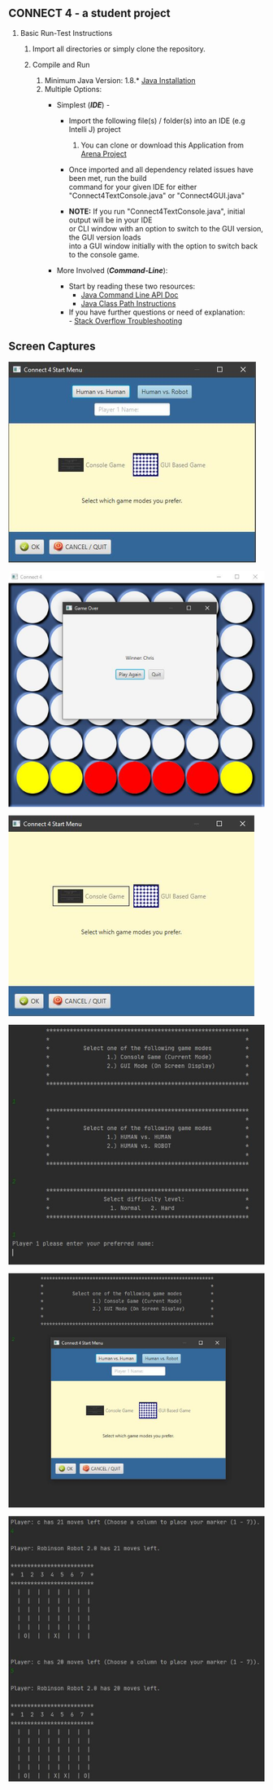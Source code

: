 ## CONNECT 4 - a student project

1. Basic Run-Test Instructions
   1. Import all directories or simply clone the repository.
         
   2. Compile and Run
      1. Minimum Java Version: 1.8.*
      [Java Installation](https://docs.oracle.com/javase/9/install/installation-jdk-and-jre-microsoft-windows-platforms.htm#JSJIG-GUID-A7E27B90-A28D-4237-9383-A58B416071CA)   
      2. Multiple Options:
         - Simplest (<em>**IDE**</em>) - 
            * Import the following file(s) / folder(s) into an IDE (e.g Intelli J) project
                1. You can clone or download this Application from [Arena Project](https://github.com/krausce/Arena.git)
                
            * <p>Once imported and all dependency related issues have been met, run the build<br/>command for your given IDE for either<br/>"Connect4TextConsole.java" or "Connect4GUI.java"</p>
            - **NOTE:** If you run "Connect4TextConsole.java", initial output will be in your IDE<br/>or CLI window with an option to
            switch to the GUI version, the GUI version loads<br/>into a GUI window initially with the option to switch back to the
            console game.
              
         - More Involved (<em>**Command-Line**</em>):
            * Start by reading these two resources:
               * [Java Command Line API Doc](https://docs.oracle.com/javase/7/docs/technotes/tools/windows/java.html)
               * [Java Class Path Instructions](https://docs.oracle.com/javase/7/docs/technotes/tools/windows/classpath.html)
            * If you have further questions or need of explanation:
             <br />- [Stack Overflow Troubleshooting](https://stackoverflow.com/questions/18093928/what-does-could-not-find-or-load-main-class-mean)
               
## Screen Captures

![alt text](https://github.com/krausce/Arena/blob/master/img/Connect4GUIStartupScreen.JPG)<br/>


![alt text](https://github.com/krausce/Arena/blob/master/img/Connect4GUIEndOfGame.JPG)<br/>


![alt text](https://github.com/krausce/Arena/blob/master/img/Connect4GUIContextSwitch.JPG)<br/>


![alt text](https://github.com/krausce/Arena/blob/master/img/Connect4TextMainMenu.JPG)<br/>


![alt text](https://github.com/krausce/Arena/blob/master/img/Connect4TextMainMenuContextSwitch.JPG)<br/>


![alt text](https://github.com/krausce/Arena/blob/master/img/Connect4TextGamePlay.JPG)<br/>
